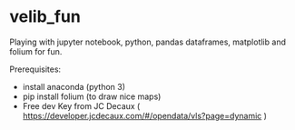 # velib_fun

Playing with jupyter notebook, python, pandas dataframes, matplotlib and folium for fun.

Prerequisites:
- install anaconda (python 3) 
- pip install folium (to draw nice maps)
- Free dev Key from JC Decaux ( https://developer.jcdecaux.com/#/opendata/vls?page=dynamic ) 

